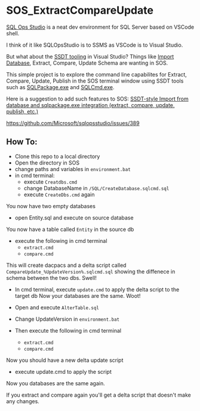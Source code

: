 # SOS_ExtractCompareUpdate

[SQL Ops Studio](https://docs.microsoft.com/en-us/sql/sql-operations-studio/what-is) is a neat dev environment for SQL Server based on VSCode shell.  

I think of it like SQLOpsStudio is to SSMS as VSCode is to Visual Studio.

But what about the [SSDT tooling](https://msdn.microsoft.com/en-us/library/hh272686(v=vs.103).aspx) in Visual Studio?  Things like [Import Database](https://msdn.microsoft.com/en-us/library/hh864423(v=vs.103).aspx), Extract, Compare, Update Schema are wanting in SOS.

This simple project is to explore the command line capabilites for Extract, Compare, Update, Publish in the SOS terminal window using SSDT tools such as [SQLPackage.exe](https://msdn.microsoft.com/en-us/library/hh550080(v=vs.103).aspx) and [SQLCmd.exe](https://docs.microsoft.com/en-us/sql/tools/sqlcmd-utility).

Here is a suggestion to add such features to SOS:
[SSDT-style Import from database and sqlpackage.exe integration (extract, compare, update, publish, etc.)](https://github.com/Microsoft/sqlopsstudio/issues/389)

https://github.com/Microsoft/sqlopsstudio/issues/389

## How To:  
- Clone this repo to a local directory  
- Open the directory in SOS
- change paths and variables in `environment.bat`
- in cmd terminal:
  - execute `Creatdbs.cmd`
  - change DatabaseName in `/SQL/CreateDatabase.sqlcmd.sql`
  - execute `CreateDbs.cmd` again
  
You now have two empty databases
  
- open Entity.sql and execute on source database

You now have a table called `Entity` in the source db
  
- execute the following in cmd terminal
  - `extract.cmd`
  - `compare.cmd`
  
This will create dacpacs and a delta script called `CompareUpdate_%UpdateVersion%.sqlcmd.sql` showing the diffenece in schema between the two dbs. Swell!
  
- In cmd terminal, execute `update.cmd` to apply the delta script to the target db
Now your databases are the same.  Woot!
  
- Open and execute `AlterTable.sql`
- Change UpdateVersion in `environment.bat`
- Then execute the following in cmd terminal
  - `extract.cmd`
  - `compare.cmd`
  
Now you should have a new delta update script

- execute update.cmd to apply the script

Now you databases are the same again.

If you extract and compare again you'll get a delta script that doesn't make any changes.
